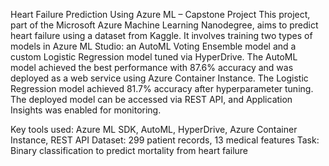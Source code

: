 Heart Failure Prediction Using Azure ML – Capstone Project
This project, part of the Microsoft Azure Machine Learning Nanodegree, aims to predict heart failure using a dataset from Kaggle. It involves training two types of models in Azure ML Studio: an AutoML Voting Ensemble model and a custom Logistic Regression model tuned via HyperDrive. The AutoML model achieved the best performance with 87.6% accuracy and was deployed as a web service using Azure Container Instance. The Logistic Regression model achieved 81.7% accuracy after hyperparameter tuning. The deployed model can be accessed via REST API, and Application Insights was enabled for monitoring.

Key tools used: Azure ML SDK, AutoML, HyperDrive, Azure Container Instance, REST API
Dataset: 299 patient records, 13 medical features
Task: Binary classification to predict mortality from heart failure
